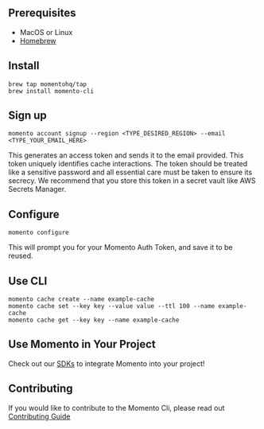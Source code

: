 ## Prerequisites
- MacOS or Linux
- [Homebrew](https://brew.sh/)

## Install
```
brew tap momentohq/tap
brew install momento-cli
```
## Sign up
```
momento account signup --region <TYPE_DESIRED_REGION> --email <TYPE_YOUR_EMAIL_HERE>
```
This generates an access token and sends it to the email provided. This token uniquely identifies cache interactions. The token should be treated like a sensitive password and all essential care must be taken to ensure its secrecy. We recommend that you store this token in a secret vault like AWS Secrets Manager.

## Configure
```
momento configure
```
This will prompt you for your Momento Auth Token, and save it to be reused.

## Use CLI
```
momento cache create --name example-cache
momento cache set --key key --value value --ttl 100 --name example-cache
momento cache get --key key --name example-cache
```

## Use Momento in Your Project
Check out our [SDKs](https://github.com/momentohq/client-sdk-examples) to integrate Momento into your project!

## Contributing
If you would like to contribute to the Momento Cli, please read out [Contributing Guide](./CONTRIBUTING.md)
